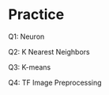 # Practice  
Q1: Neuron                                      
          
Q2: K Nearest Neighbors    
   
Q3: K-means    
  
Q4: TF Image Preprocessing        
